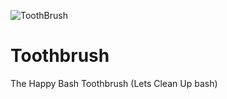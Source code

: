 ![ToothBrush](https://raw.github.com/pankajdoharey/toothbrush/master/tools/icon_toothbrush.gif)

Toothbrush
==========

The Happy Bash Toothbrush (Lets Clean Up bash)
